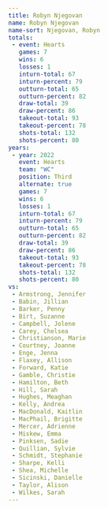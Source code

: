 ```yaml
---
title: Robyn Njegovan
name: Robyn Njegovan
name-sort: Njegovan, Robyn
totals:
 - event: Hearts
   games: 7
   wins: 6
   losses: 1
   inturn-total: 67
   inturn-percent: 79
   outturn-total: 65
   outturn-percent: 82
   draw-total: 39
   draw-percent: 86
   takeout-total: 93
   takeout-percent: 78
   shots-total: 132
   shots-percent: 80
years:
 - year: 2022
   event: Hearts
   team: "WC"
   position: Third
   alternate: true
   games: 7
   wins: 6
   losses: 1
   inturn-total: 67
   inturn-percent: 79
   outturn-total: 65
   outturn-percent: 82
   draw-total: 39
   draw-percent: 86
   takeout-total: 93
   takeout-percent: 78
   shots-total: 132
   shots-percent: 80
vs:
 - Armstrong, Jennifer
 - Babin, Jillian
 - Barker, Penny
 - Birt, Suzanne
 - Campbell, Jolene
 - Carey, Chelsea
 - Christianson, Marie
 - Courtney, Joanne
 - Enge, Jenna
 - Flaxey, Allison
 - Forward, Katie
 - Gamble, Christie
 - Hamilton, Beth
 - Hill, Sarah
 - Hughes, Meaghan
 - Kelly, Andrea
 - MacDonald, Kaitlin
 - MacPhail, Brigitte
 - Mercer, Adrienne
 - Miskew, Emma
 - Pinksen, Sadie
 - Quillian, Sylvie
 - Schmidt, Stephanie
 - Sharpe, Kelli
 - Shea, Michelle
 - Sicinski, Danielle
 - Taylor, Alison
 - Wilkes, Sarah
---
```

